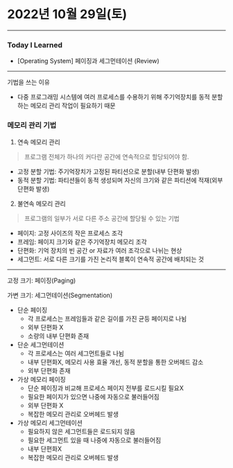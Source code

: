 # 2022년 10월 29일(토)

----

### Today I Learned 

- [Operating System] 페이징과 세그먼테이션 (Review)

---

기법을 쓰는 이유

- 다중 프로그래밍 시스템에 여러 프로세스를 수용하기 위해 주기억장치를 동적 분할하는 메모리 관리 작업이 필요하기 때문

### 메모리 관리 기법

1. 연속 메모리 관리

> 프로그램 전체가 하나의 커다란 공간에 연속적으로 할당되어야 함.

- 고정 분할 기법: 주기억장치가 고정된 파티션으로 분할(내부 단편화 발생)
- 동적 분할 기법: 파티션들이 동적 생성되며 자신의 크기와 같은 파티션에 적재(외부 단편화 발생)

2. 불연속 메모리 관리

> 프로그램의 일부가 서로 다른 주소 공간에 할당될 수 있는 기법

- 페이지: 고정 사이즈의 작은 프로세스 조각
- 프레임: 페이지 크기와 같은 주기억장치 메모리 조각
- 단편화: 기억 장치의 빈 공간 or 자료가 여러 조각으로 나뉘는 현상
- 세그먼트: 서로 다른 크기를 가진 논리적 블록이 연속적 공간에 배치되는 것

------

고정 크기: 페이징(Paging)

가변 크기: 세그먼테이션(Segmentation)

- 단순 페이징
  - 각 프로세스는 프레임들과 같은 길이를 가진 균등 페이지로 나뉨
  - 외부 단편화 X
  - 소량의 내부 단편화 존재
- 단순 세그먼테이션
  - 각 프로세스는 여러 세그먼트들로 나뉨
  - 내부 단편화X, 메모리 사용 효율 개선, 동적 분할을 통한 오버헤드 감소
  - 외부 단편화 존재
- 가상 메모리 페이징
  - 단순 페이징과 비교해 프로세스 페이지 전부를 로드시킬 필요X
  - 필요한 페이지가 있으면 나중에 자동으로 불러들어짐
  - 외부 단편화 X
  - 복잡한 메모리 관리로 오버헤드 발생
- 가상 메모리 세그먼테이션
  - 필요하지 않은 세그먼트들은 로드되지 않음
  - 필요한 세그먼트 있을 때 나중에 자동으로 불러들어짐
  - 내부 단편화X
  - 복잡한 메모리 관리로 오버헤드 발생